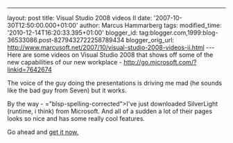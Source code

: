 ---
layout: post
title: Visual Studio 2008 videos II
date: '2007-10-30T12:50:00.000+01:00'
author: Marcus Hammarberg tags:
modified_time: '2010-12-14T16:20:33.395+01:00'
blogger_id: tag:blogger.com,1999:blog-36533086.post-8279432722258789434
blogger_orig_url: http://www.marcusoft.net/2007/10/visual-studio-2008-videos-ii.html ---
Here are some videos on Visual Studio 2008 that shows off some of the
new capabilities of our new workplace -
<http://go.microsoft.com/?linkid=7642674>

The voice of the guy doing the presentations is driving me mad (he
sounds like the bad guy from Seven) but it works.

By the way - <span>="blsp-spelling-corrected">I've</span> just downloaded <span
id="SPELLING_ERROR_1" class="blsp-spelling-error">SilverLight</span>
(<span id="SPELLING_ERROR_2" class="blsp-spelling-error">runtime</span>,
i think) from Microsoft. And all of a sudden a lot of their pages looks
so nice and has some really cool features.

Go ahead and [get it now.](http://www.microsoft.com/Silverlight/)
